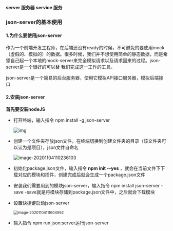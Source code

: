 **server 服务器**    **service 服务**

### json-server的基本使用

#### 1.为什么要使用json-server

 作为一个前端开发工程师，在后端还没有ready的时候，不可避免的要使用mock（虚假的、模拟的）的数据。很多时候，我们并不想使用简单的静态数据，而是希望自己起一个本地的mock-server来完全模拟请求以及请求回来的过程。json-server是一个很好的可以替 
 我们完成这一工作的工具。

json-server是一个简易的后台服务器，使用它模拟API接口服务器，模拟后端接口

#### 2.安装json-server

   **首先要安装nodeJS**

* 打开终端，输入指令 npm install -g json-server

  ![img](file:///C:\Users\ZHUWAN~1\AppData\Local\Temp\ksohtml10976\wps1.jpg)

* 创建一个文件夹存放json文件，在终端切换到创建文件夹的目录（该文件夹可以认为是项目），json文件自命名

  ![image-20201104110236103](C:\Users\zhuwanning\AppData\Roaming\Typora\typora-user-images\image-20201104110236103.png)

* 初始化package.json文件，输入指令 **npm init --yes** ，就会在当前文件下下载对应的模块和插件，创建完成后就会生成一个package.json文件

* 安装我们需要用到的模块json-server，输入指令 npm install json-server -save   -save就是将模块存储到package.json文件中，之后就会下载模块

* 设置快捷键启动json-server 

  <img src="C:\Users\zhuwanning\AppData\Roaming\Typora\typora-user-images\image-20201104111604992.png" alt="image-20201104111604992" style="zoom: 80%;" />

* 输入指令 npm run json:server运行json-server